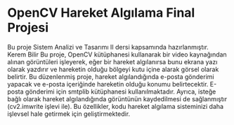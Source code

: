 # OpenCV Hareket Algılama Final Projesi
Bu proje Sistem Analizi ve Tasarımı II dersi kapsamında hazırlanmıştır.
Kerem Bilir 
Bu proje, OpenCV kütüphanesi kullanarak bir video kaynağından alınan görüntüleri işleyerek, eğer bir hareket algılanırsa bunu ekrana yazı olarak yazdırır ve hareketin olduğu bölgeyi kutu içine alarak görsel olarak belirtir. Bu düzenlenmiş proje, hareket algılandığında e-posta gönderimi yapacak ve e-posta içeriğinde hareketin olduğu konumu belirtecektir. E-posta gönderimi için smtplib kütüphanesi kullanılmaktadır. Ayrıca, isteğe bağlı olarak hareket algılandığında görüntünün kaydedilmesi de sağlanmıştır (cv2.imwrite işlevi ile). Bu özellikler, kodu hareket algılama sisteminizi daha işlevsel hale getirmek için geliştirmektedir.
